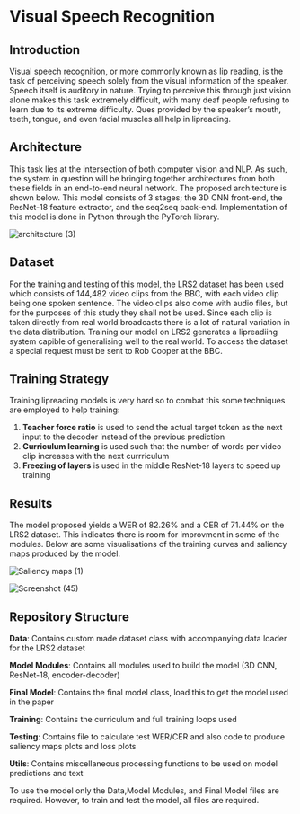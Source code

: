 # Visual Speech Recognition

## Introduction
Visual speech recognition, or more commonly known as lip reading, is the task of perceiving speech solely from the visual information of the speaker.  Speech itself is auditory in nature. Trying to perceive this through just vision alone makes this task extremely difficult, with many deaf people refusing to learn due to its extreme difficulty. Ques provided by the speaker’s mouth, teeth, tongue, and even facial muscles all help in lipreading.



## Architecture 
This task lies at the intersection of both computer vision and NLP. As such, the system in question will be bringing together architectures from both these fields in an end-to-end neural network. The proposed architecture is shown below. This model consists of 3 stages; the 3D CNN front-end, the ResNet-18 feature extractor, and the seq2seq back-end. Implementation of this model is done in Python through the PyTorch library.

![architecture (3)](https://user-images.githubusercontent.com/62399186/137826151-0dece4b5-3a00-4e00-bc16-0fe6227b51eb.png)


## Dataset
For the training and testing of this model, the LRS2 dataset has been used which consists of 144,482 video clips from the BBC, with each video clip being one spoken sentence. The video clips also come with audio files, but for the purposes of this study they shall not be used. Since each clip is taken directly from real world broadcasts there is a lot of natural variation in the data distribution. Training our model on LRS2 generates a lipreadiing system capible of generalising well to the real world. To access the dataset a special request must be sent to Rob Cooper at the BBC.

## Training Strategy
Training lipreading models is very hard so to combat this some techniques are employed to help training:
1. **Teacher force ratio** is used to send the actual target token as the next input to the decoder instead of the previous prediction 
2. **Curriculum learning** is used such that the number of words per video clip increases with the next currriculum 
3. **Freezing of layers** is used in the middle ResNet-18 layers to speed up training

## Results

The model proposed yields a WER of 82.26% and a CER of 71.44% on the LRS2 dataset. This indicates there is room for improvment in some of the modules. Below are some visualisations of the training curves and saliency maps produced by the model.

![Saliency maps (1)](https://user-images.githubusercontent.com/62399186/137826788-bdf0a0b2-4510-4fc6-9ac9-51a077dec023.png)

![Screenshot (45)](https://user-images.githubusercontent.com/62399186/137826737-047df4e0-3479-4512-9a99-0b449fa0b826.png)

## Repository Structure

**Data**: Contains custom made dataset class with accompanying data loader for the LRS2 dataset

**Model Modules**: Contains all modules used to build the model (3D CNN, ResNet-18, encoder-decoder)

**Final Model**: Contains the final model class, load this to get the model used in the paper

**Training**: Contains the curriculum and full training loops used

**Testing**: Contains file to calculate test WER/CER and also code to produce saliency maps plots and loss plots

**Utils**: Contains miscellaneous processing functions to be used on model predictions and text

To use the model only the Data,Model Modules, and Final Model files are required. However, to train and test the model, all files are required.
